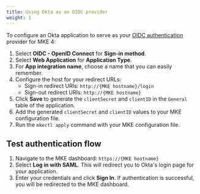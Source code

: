 ```yaml
---
title: Using Okta as an OIDC provider
weight: 1
---
```


To configure an Okta application to serve as your [OIDC authentication](../../../../docs/operations/authentication/oidc) provider for MKE 4:

1. Select **OIDC - OpenID Connect** for **Sign-in method**.
2. Select **Web Application** for **Application Type**.
3. For **App integration name**, choose a name that you can easily remember.
4. Configure the host for your redirect URLs:
   - Sign-in redirect URIs: `http://{MKE hostname}/login`
   - Sign-out redirect URIs: `http://{MKE hostname}`
5. Click **Save** to generate the `clientSecret` and `clientID` in the `General` table of the application.
6. Add the generated `clientSecret` and `clientID` values to your MKE configuration file.
7. Run the `mkectl apply` command with your MKE configuration file.

## Test authentication flow

1. Navigate to the MKE dashboard: `https://{MKE hostname}`
2. Select **Log in with SAML**. This will redirect you to Okta's
   login page for your application.
3. Enter your credentials and click **Sign In**. If authentication is successful,
   you will be redirected to the MKE dashboard.
